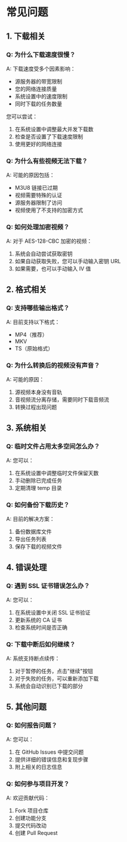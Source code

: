 # 常见问题

## 1. 下载相关

### Q: 为什么下载速度很慢？
A: 下载速度受多个因素影响：
- 源服务器的带宽限制
- 您的网络连接质量
- 系统设置中的速度限制
- 同时下载的任务数量

您可以尝试：
1. 在系统设置中调整最大并发下载数
2. 检查是否设置了下载速度限制
3. 使用更好的网络连接

### Q: 为什么有些视频无法下载？
A: 可能的原因包括：
- M3U8 链接已过期
- 视频需要特殊的认证
- 源服务器限制了访问
- 视频使用了不支持的加密方式

### Q: 如何处理加密视频？
A: 对于 AES-128-CBC 加密的视频：
1. 系统会自动尝试获取密钥
2. 如果自动获取失败，您可以手动输入密钥 URL
3. 如果需要，也可以手动输入 IV 值

## 2. 格式相关

### Q: 支持哪些输出格式？
A: 目前支持以下格式：
- MP4（推荐）
- MKV
- TS（原始格式）

### Q: 为什么转换后的视频没有声音？
A: 可能的原因：
1. 源视频本身没有音轨
2. 音视频流分离存储，需要同时下载音频流
3. 转换过程出现问题

## 3. 系统相关

### Q: 临时文件占用太多空间怎么办？
A: 您可以：
1. 在系统设置中调整临时文件保留天数
2. 手动删除已完成任务
3. 定期清理 temp 目录

### Q: 如何备份下载历史？
A: 目前的解决方案：
1. 备份数据库文件
2. 导出任务列表
3. 保存下载的视频文件

## 4. 错误处理

### Q: 遇到 SSL 证书错误怎么办？
A: 您可以：
1. 在系统设置中关闭 SSL 证书验证
2. 更新系统的 CA 证书
3. 检查系统时间是否正确

### Q: 下载中断后如何继续？
A: 系统支持断点续传：
1. 对于暂停的任务，点击"继续"按钮
2. 对于失败的任务，可以重新添加下载
3. 系统会自动识别已下载的部分

## 5. 其他问题

### Q: 如何报告问题？
A: 您可以：
1. 在 GitHub Issues 中提交问题
2. 提供详细的错误信息和复现步骤
3. 附上相关的日志信息

### Q: 如何参与项目开发？
A: 欢迎贡献代码：
1. Fork 项目仓库
2. 创建功能分支
3. 提交代码改动
4. 创建 Pull Request 